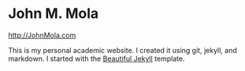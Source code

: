 # John M. Mola

http://JohnMola.com

This is my personal academic website. I created it using git, jekyll, and markdown. I started with the [Beautiful Jekyll](http://deanattali.com/beautiful-jekyll) template. 